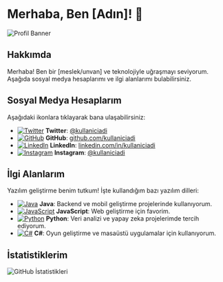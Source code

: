 # Merhaba, Ben [Adın]! 👋

![Profil Banner](https://via.placeholder.com/800x200.png?text=Hoş+Geldiniz)

## Hakkımda
Merhaba! Ben bir [meslek/unvan] ve teknolojiyle uğraşmayı seviyorum. Aşağıda sosyal medya hesaplarımı ve ilgi alanlarımı bulabilirsiniz.

## Sosyal Medya Hesaplarım
Aşağıdaki ikonlara tıklayarak bana ulaşabilirsiniz:

- [![Twitter](https://img.icons8.com/?size=24&id=8824&format=png)](https://twitter.com/kullaniciadi) **Twitter**: [@kullaniciadi](https://twitter.com/kullaniciadi)
- [![GitHub](https://img.icons8.com/?size=24&id=38389&format=png)](https://github.com/kullaniciadi) **GitHub**: [github.com/kullaniciadi](https://github.com/kullaniciadi)
- [![LinkedIn](https://img.icons8.com/?size=24&id=13930&format=png)](https://linkedin.com/in/kullaniciadi) **LinkedIn**: [linkedin.com/in/kullaniciadi](https://linkedin.com/in/kullaniciadi)
- [![Instagram](https://img.icons8.com/?size=24&id=85154&format=png)](https://instagram.com/kullaniciadi) **Instagram**: [@kullaniciadi](https://instagram.com/kullaniciadi)

## İlgi Alanlarım
Yazılım geliştirme benim tutkum! İşte kullandığım bazı yazılım dilleri:

- [![Java](https://img.icons8.com/?size=24&id=13679&format=png)](https://www.java.com) **Java**: Backend ve mobil geliştirme projelerinde kullanıyorum.
- [![JavaScript](https://img.icons8.com/?size=24&id=108784&format=png)](https://developer.mozilla.org/en-US/docs/Web/JavaScript) **JavaScript**: Web geliştirme için favorim.
- [![Python](https://img.icons8.com/?size=24&id=13441&format=png)](https://www.python.org) **Python**: Veri analizi ve yapay zeka projelerimde tercih ediyorum.
- [![C#](https://img.icons8.com/?size=24&id=44068&format=png)](https://docs.microsoft.com/en-us/dotnet/csharp/) **C#**: Oyun geliştirme ve masaüstü uygulamalar için kullanıyorum.

## İstatistiklerim
![GitHub İstatistikleri](https://github-readme-stats.vercel.app/api?username=kullaniciadi&show_icons=true&theme=radical)
